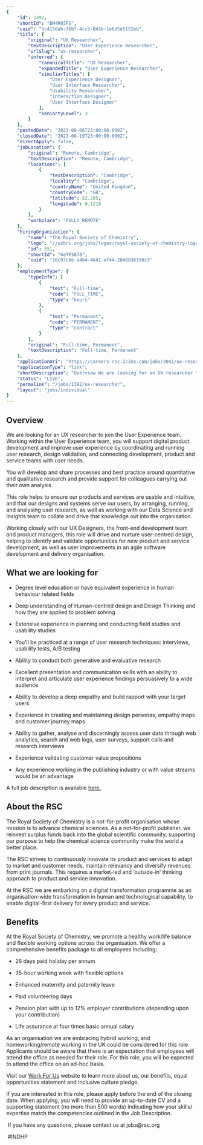 ```yaml
---
{
	"id": 1392,
	"shortId": "BM4R03FS",
	"uuid": "5c4156ab-f6b7-4cc3-845b-1e6d5e5152eb",
	"title": {
		"original": "UX Researcher",
		"textDescription": "User Experience Researcher",
		"urlSlug": "ux-researcher",
		"inferred": {
			"canonicalTitle": "UX Researcher",
			"expandedTitle": "User Experience Researcher",
			"similiarTitles": [
				"User Experience Designer",
				"User Interface Researcher",
				"Usability Researcher",
				"Interaction Designer",
				"User Interface Designer"
			],
			"seniortyLevel": 3
		}
	},
	"postedDate": "2023-08-06T23:00:00.000Z",
	"closedDate": "2023-08-19T23:00:00.000Z",
	"directApply": false,
	"jobLocation": {
		"original": "Remote, Cambridge",
		"textDescription": "Remote, Cambridge",
		"locations": [
			{
				"textDescription": "Cambridge",
				"locality": "Cambridge",
				"countryName": "United Kingdom",
				"countryCode": "GB",
				"latitude": 52.205,
				"longitude": 0.1218
			}
		],
		"workplace": "FULLY_REMOTE"
	},
	"hiringOrganization": {
		"name": "The Royal Society of Chemistry",
		"logo": "//uxbri.org/jobs/logos/royal-society-of-chemistry-logo-vector.svg",
		"id": 551,
		"shortId": "6eTFS878",
		"uuid": "16c97c0e-a4b4-4641-af44-2046836150c3"
	},
	"employmentType": {
		"typeInfo": [
			{
				"text": "Full-time",
				"code": "FULL_TIME",
				"type": "hours"
			},
			{
				"text": "Permanent",
				"code": "PERMANENT",
				"type": "contract"
			}
		],
		"original": "Full-time, Permanent",
		"textDescription": "Full-time, Permanent"
	},
	"applicationUri": "https://careers-rsc.icims.com/jobs/3041/ux-researcher/login",
	"applicationType": "link",
	"shortDescription": "Overview We are looking for an UX researcher to join the User Experience team. Working within the User Experience team, you will support digital product development and improve user experience by",
	"status": "LIVE",
	"permalink": "/jobs/1392/ux-researcher",
	"layout": "jobs/individual"
}
---
```

<h2>Overview</h2><p>We are looking for an UX researcher to join the User Experience team. Working within the User Experience team, you will support digital product development and improve user experience by coordinating and running user research, design validation, and connecting development, product and service teams with user needs.&nbsp;&nbsp;</p><p>You will develop and share processes and best practice around quantitative and qualitative research and provide support for colleagues carrying out their own analysis.&nbsp;&nbsp;</p><p>This role helps to ensure our products and services are usable and intuitive, and that our designs and systems serve our users, by arranging, running, and analysing user research, as well as working with our Data Science and Insights team to collate and drive that knowledge out into the organisation.&nbsp;</p><p>Working closely with our UX Designers, the front-end development team and product managers, this role will drive and nurture user-centred design, helping to identify and validate opportunities for new product and service development, as well as user improvements in an agile software development and delivery organisation.&nbsp;&nbsp;</p><h2>What we are looking for</h2><ul><li><p>Degree level education or have equivalent experience in human behaviour related fields&nbsp;&nbsp;</p></li><li><p>Deep understanding of Human-centred design and Design Thinking and how they are applied to problem solving&nbsp;&nbsp;</p></li><li><p>Extensive experience in planning and conducting field studies and usability studies&nbsp;&nbsp;</p></li><li><p>You’ll be practiced at a range of user research techniques: interviews, usability tests, A/B testing&nbsp;&nbsp;</p></li><li><p>Ability to conduct both generative and evaluative research&nbsp;&nbsp;&nbsp;</p></li><li><p>Excellent presentation and communication skills with an ability to interpret and articulate user experience findings persuasively to a wide audience&nbsp;&nbsp;</p></li><li><p>Ability to develop a deep empathy and build rapport with your target users&nbsp;&nbsp;</p></li><li><p>Experience in creating and maintaining design personas, empathy maps and customer journey maps&nbsp;&nbsp;</p></li><li><p>Ability to gather, analyse and discerningly assess user data through web analytics, search and web logs, user surveys, support calls and research interviews&nbsp;&nbsp;</p></li><li><p>Experience validating customer value propositions&nbsp;</p></li><li><p>Any experience working in the publishing industry or with value streams would be an advantage&nbsp;</p></li></ul><p>A full job description is available&nbsp;<a target="_blank" rel="noopener noreferrer nofollow" href="https://rsc.icims.com/icims2/servlet/icims2?module=AppInert&amp;action=download&amp;id=41161&amp;hashed=-989501616&amp;_ga=2.238251648.1867613239.1691476138-1899031354.1687290627">here.</a>&nbsp;</p><h2>About the RSC&nbsp;</h2><p>The Royal Society of Chemistry is a not-for-profit organisation whose mission is to advance chemical sciences. As a not-for-profit publisher, we reinvest surplus funds back into the global scientific community, supporting our purpose to help the chemical science community make the world a better place.&nbsp;</p><p>The RSC strives to continuously innovate its product and services to adapt to market and customer needs, maintain relevancy and diversify revenues from print journals. This requires a market-led and ‘outside-in’ thinking approach to product and service innovation.&nbsp;&nbsp;</p><p>At the RSC we are embarking on a digital transformation programme as an organisation-wide transformation in human and technological capability, to enable digital-first delivery for every product and service.&nbsp;</p><h2>Benefits&nbsp;</h2><p>At the Royal Society of Chemistry, we promote a healthy work/life balance and flexible working options across the organisation. We offer a comprehensive benefits package to all employees including:&nbsp;</p><ul><li><p>26 days paid holiday per annum&nbsp;</p></li><li><p>35-hour working week with flexible options&nbsp;</p></li><li><p>Enhanced maternity and paternity leave&nbsp;</p></li><li><p>Paid volunteering days&nbsp;</p></li><li><p>Pension plan with up to 12% employer contributions (depending upon your contribution)&nbsp;</p></li><li><p>Life assurance at four times basic annual salary&nbsp;</p></li></ul><p>As an organisation we are embracing hybrid working, and homeworking/remote working in the UK could be considered for this role. Applicants should be aware that there is an expectation that employees will attend the office as needed for their role. For this role, you will be expected to attend the office on an ad-hoc basis.</p><p>Visit our&nbsp;<a target="_blank" rel="noopener noreferrer nofollow" href="http://episerver.rsc-wf.org/about-us/work-for-us/#equal-opportunities">Work For Us</a>&nbsp;website to learn more about us, our benefits, equal opportunities statement and inclusive culture pledge.</p><p>If you are interested in this role, please apply before the end of the closing date. When applying, you will need to provide an up-to-date CV and a supporting statement (no more than 500 words) indicating how your skills/ expertise match the competencies outlined in the Job Description.&nbsp;</p><p>&nbsp;If you have any questions, please contact us at jobs@rsc.org</p><p>&nbsp;#INDHP</p>
